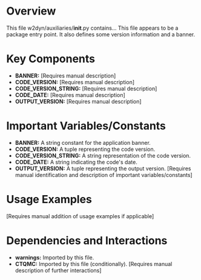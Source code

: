 # Overview

This file w2dyn/auxiliaries/__init__.py contains...
This file appears to be a package entry point. It also defines some version information and a banner.

# Key Components

- **BANNER:** [Requires manual description]
- **CODE_VERSION:** [Requires manual description]
- **CODE_VERSION_STRING:** [Requires manual description]
- **CODE_DATE:** [Requires manual description]
- **OUTPUT_VERSION:** [Requires manual description]

# Important Variables/Constants

- **BANNER:** A string constant for the application banner.
- **CODE_VERSION:** A tuple representing the code version.
- **CODE_VERSION_STRING:** A string representation of the code version.
- **CODE_DATE:** A string indicating the code's date.
- **OUTPUT_VERSION:** A tuple representing the output version.
[Requires manual identification and description of important variables/constants]

# Usage Examples

[Requires manual addition of usage examples if applicable]

# Dependencies and Interactions

- **warnings:** Imported by this file.
- **CTQMC:** Imported by this file (conditionally).
[Requires manual description of further interactions]
